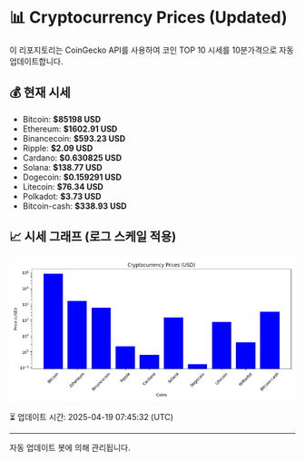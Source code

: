 
# 📊 Cryptocurrency Prices (Updated)

이 리포지토리는 CoinGecko API를 사용하여 코인 TOP 10 시세를 10분가격으로 자동 업데이트합니다.

## 💰 현재 시세
- Bitcoin: **$85198 USD**
- Ethereum: **$1602.91 USD**
- Binancecoin: **$593.23 USD**
- Ripple: **$2.09 USD**
- Cardano: **$0.630825 USD**
- Solana: **$138.77 USD**
- Dogecoin: **$0.159291 USD**
- Litecoin: **$76.34 USD**
- Polkadot: **$3.73 USD**
- Bitcoin-cash: **$338.93 USD**

## 📈 시세 그래프 (로그 스케일 적용)
![Crypto Prices](crypto_prices.png)

⏳ 업데이트 시간: 2025-04-19 07:45:32 (UTC)

---
자동 업데이트 봇에 의해 관리됩니다.
